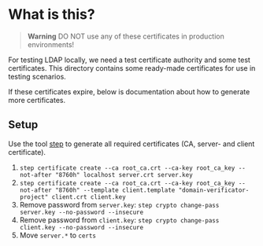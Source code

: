What is this?
=============

> **Warning**
> DO NOT use any of these certificates in production environments!

For testing LDAP locally, we need a test certificate authority and some test certificates.
This directory contains some ready-made certificates for use in testing scenarios.

If these certificates expire, below is documentation about how to generate more certificates.

Setup
-----

Use the tool [step](https://smallstep.com) to generate all required certificates (CA, server- and client certificate).

1. `step certificate create --ca root_ca.crt --ca-key root_ca_key --not-after "8760h" localhost server.crt server.key`
2. `step certificate create --ca root_ca.crt --ca-key root_ca_key --not-after "8760h" --template client.template "domain-verificator-project" client.crt client.key`
3. Remove password from `server.key`: `step crypto change-pass server.key --no-password --insecure`
4. Remove password from `client.key`: `step crypto change-pass client.key --no-password --insecure`
5. Move `server.*` to `certs`
